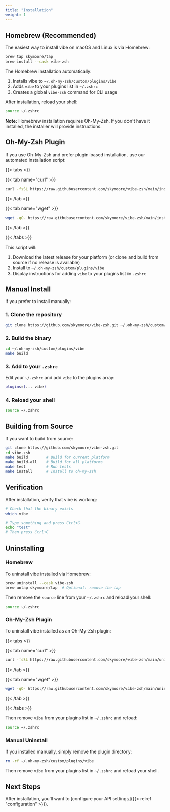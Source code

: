 ```yaml
---
title: "Installation"
weight: 1
---
```


## Homebrew (Recommended)

The easiest way to install vibe on macOS and Linux is via Homebrew:

```bash
brew tap skymoore/tap
brew install --cask vibe-zsh
```

The Homebrew installation automatically:
1. Installs vibe to `~/.oh-my-zsh/custom/plugins/vibe`
2. Adds `vibe` to your plugins list in `~/.zshrc`
3. Creates a global `vibe-zsh` command for CLI usage

After installation, reload your shell:

```bash
source ~/.zshrc
```

**Note:** Homebrew installation requires Oh-My-Zsh. If you don't have it installed, the installer will provide instructions.

## Oh-My-Zsh Plugin

If you use Oh-My-Zsh and prefer plugin-based installation, use our automated installation script:

{{< tabs >}}

{{< tab name="curl" >}}
```bash
curl -fsSL https://raw.githubusercontent.com/skymoore/vibe-zsh/main/install.sh | bash
```
{{< /tab >}}

{{< tab name="wget" >}}
```bash
wget -qO- https://raw.githubusercontent.com/skymoore/vibe-zsh/main/install.sh | bash
```
{{< /tab >}}

{{< /tabs >}}

This script will:
1. Download the latest release for your platform (or clone and build from source if no release is available)
2. Install to `~/.oh-my-zsh/custom/plugins/vibe`
3. Display instructions for adding `vibe` to your plugins list in `.zshrc`

## Manual Install

If you prefer to install manually:

### 1. Clone the repository

```bash
git clone https://github.com/skymoore/vibe-zsh.git ~/.oh-my-zsh/custom/plugins/vibe
```

### 2. Build the binary

```bash
cd ~/.oh-my-zsh/custom/plugins/vibe
make build
```

### 3. Add to your `.zshrc`

Edit your `~/.zshrc` and add `vibe` to the plugins array:

```bash
plugins=(... vibe)
```

### 4. Reload your shell

```bash
source ~/.zshrc
```

## Building from Source

If you want to build from source:

```bash
git clone https://github.com/skymoore/vibe-zsh.git
cd vibe-zsh
make build        # Build for current platform
make build-all    # Build for all platforms
make test         # Run tests
make install      # Install to oh-my-zsh
```

## Verification

After installation, verify that vibe is working:

```bash
# Check that the binary exists
which vibe

# Type something and press Ctrl+G
echo "test"
# Then press Ctrl+G
```

## Uninstalling

### Homebrew

To uninstall vibe installed via Homebrew:

```bash
brew uninstall --cask vibe-zsh
brew untap skymoore/tap  # Optional: remove the tap
```

Then remove the `source` line from your `~/.zshrc` and reload your shell:

```bash
source ~/.zshrc
```

### Oh-My-Zsh Plugin

To uninstall vibe installed as an Oh-My-Zsh plugin:

{{< tabs >}}

{{< tab name="curl" >}}
```bash
curl -fsSL https://raw.githubusercontent.com/skymoore/vibe-zsh/main/uninstall.sh | bash
```
{{< /tab >}}

{{< tab name="wget" >}}
```bash
wget -qO- https://raw.githubusercontent.com/skymoore/vibe-zsh/main/uninstall.sh | bash
```
{{< /tab >}}

{{< /tabs >}}

Then remove `vibe` from your plugins list in `~/.zshrc` and reload:

```bash
source ~/.zshrc
```

### Manual Uninstall

If you installed manually, simply remove the plugin directory:

```bash
rm -rf ~/.oh-my-zsh/custom/plugins/vibe
```

Then remove `vibe` from your plugins list in `~/.zshrc` and reload your shell.

## Next Steps

After installation, you'll want to [configure your API settings]({{< relref "configuration" >}}).
